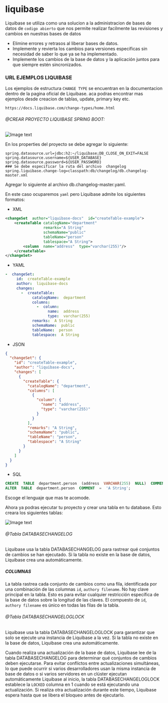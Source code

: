 # liquibase
Liquibase se utiliza como una solucion a la administracion de bases de datos de `codigo abierto` que nos permite realizar facilmente las revisiones y cambios en nuestras bases de datos

* Elimine errores y retrasos al liberar bases de datos.
* Implemente y revierta los cambios para versiones específicas sin necesidad de saber lo que ya se ha implementado.
* Implemente los cambios de la base de datos y la aplicación juntos para que siempre estén sincronizados.

### URL EJEMPLOS LIQUIBASE

Los ejemplos de estructura `CHANGE TYPE` se encuentran en la documentacion dentro de la pagina oficial de Liquibase.
aca podras encontrar mas ejemplos desde creacion de tablas, update, primary key etc.

```url 
https://docs.liquibase.com/change-types/home.html
```


###### @CREAR PROYECTO LIQUIBASE SPRING BOOT:

![Image text](https://github.com/dev-rech/images/blob/master/liquibase_spring.png)

En los properties del proyecto se debe agregar lo siguiente:
```properties
spring.datasource.url=jdbc:h2:~/liquibase;DB_CLOSE_ON_EXIT=FALSE
spring.datasource.username=${USER_DATABASE}
spring.datasource.password=${USER_PASSWORD}
### Se debe especificar la ruta del archivo  changelog
spring.liquibase.change-log=classpath:db/changelog/db.changelog-master.xml
```

Agregar lo siguiente al archivo db.changelog-master.yaml.

En este caso ocuparemos `yaml` pero Liquibase admite los siguientes formatos: 
* XML
```xml
<changeSet  author="liquibase-docs"  id="createTable-example">
    <createTable catalogName="department"
                 remarks="A String"
                 schemaName="public"
                 tableName="person"
                 tablespace="A String">
        <column  name="address"  type="varchar(255)"/>
    </createTable>
</changeSet>
```
* YAML
```yaml
-  changeSet:
     id:  createTable-example
     author:  liquibase-docs
     changes:
       -  createTable:
            catalogName:  department
            columns:
              -  column:
                   name:  address
                   type:  varchar(255)
            remarks:  A String
            schemaName:  public
            tableName:  person
            tablespace:  A String
```
* JSON
```json
{
  "changeSet": {
    "id": "createTable-example",
    "author": "liquibase-docs",
    "changes": [
      {
        "createTable": {
          "catalogName": "department",
          "columns": [
            {
              "column": {
                "name": "address",
                "type": "varchar(255)"
              }
            }
          ],
          "remarks": "A String",
          "schemaName": "public",
          "tableName": "person",
          "tablespace": "A String"
        }
      }
    ]
  }
}
```
* SQL
```sql
CREATE  TABLE  department.person  (address  VARCHAR(255)  NULL)  COMMENT='A String';
ALTER  TABLE  department.person  COMMENT  =  'A String';
```
Escoge el lenguaje que mas te acomode.

Ahora ya podras ejecutar tu proyecto y crear una tabla en tu database.
Esto creara los siguientes tablas:

![Image text](https://github.com/dev-rech/images/blob/master/database_liquibase_test.png)

###### @Tabla DATABASECHANGELOG

Liquibase usa la tabla DATABASECHANGELOG para rastrear qué conjuntos de cambios se han ejecutado. Si la tabla no existe en la base de datos, Liquibase crea una automáticamente.

##### COLUMNAS
La tabla rastrea cada conjunto de cambios como una fila, identificada por una combinación de las columnas `id`, `authory filename`. No hay clave principal en la tabla. Esto es para evitar cualquier restricción específica de la base de datos sobre la longitud de las claves. El compuesto de `id`, `authory filename` es único en todas las filas de la tabla.

###### @Tabla DATABASECHANGELOGLOCK

Liquibase usa la tabla DATABASECHANGELOGLOCK para garantizar que solo se ejecute una instancia de Liquibase a la vez. Si la tabla no existe en la base de datos, Liquibase crea una automáticamente.

Cuando realiza una actualización de la base de datos, Liquibase lee de la tabla DATABASECHANGELOG para determinar qué conjuntos de cambios deben ejecutarse. Para evitar conflictos entre actualizaciones simultáneas, lo que puede ocurrir si varios desarrolladores usan la misma instancia de base de datos o si varios servidores en un clúster ejecutan automáticamente Liquibase al inicio, la tabla DATABASECHANGELOGLOCK establece la `LOCKED` columna en 1 cuando se está ejecutando una actualización. Si realiza otra actualización durante este tiempo, Liquibase espera hasta que se libera el bloqueo antes de ejecutarlo.

